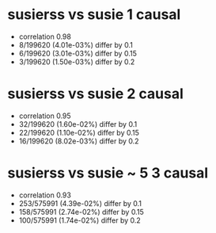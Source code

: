 # susierss vs susie  1 causal

- correlation 0.98
- 8/199620 (4.01e-03%) differ by 0.1
- 6/199620 (3.01e-03%) differ by 0.15
- 3/199620 (1.50e-03%) differ by 0.2


# susierss vs susie  2 causal

- correlation 0.95
- 32/199620 (1.60e-02%) differ by 0.1
- 22/199620 (1.10e-02%) differ by 0.15
- 16/199620 (8.02e-03%) differ by 0.2


# susierss vs susie  ~ 5 3 causal

- correlation 0.93
- 253/575991 (4.39e-02%) differ by 0.1
- 158/575991 (2.74e-02%) differ by 0.15
- 100/575991 (1.74e-02%) differ by 0.2


